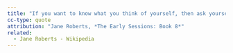 ```yaml
---
title: "If you want to know what you think of yourself, then ask yourself what you think of others, and you will find your answer."
cc-type: quote
attribution: "Jane Roberts, *The Early Sessions: Book 8*"
related:
  - Jane Roberts - Wikipedia
---
```

